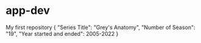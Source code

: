 # app-dev
My first repository
{
  "Series Title": "Grey's Anatomy",
  "Number of Season": "19",
  "Year started and ended": 2005-2022
}
